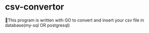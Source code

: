 # csv-convertor
🚨This program is written with GO to convert and insert your csv file in database(my-sql OR postgresql)
